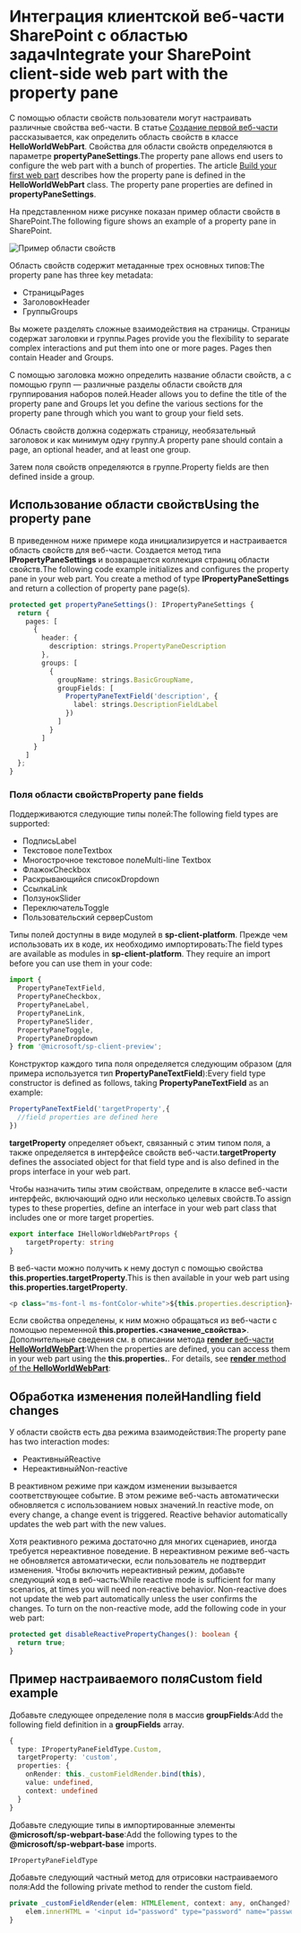 # <a name="integrate-your-sharepoint-client-side-web-part-with-the-property-pane"></a><span data-ttu-id="4dea2-101">Интеграция клиентской веб-части SharePoint с областью задач</span><span class="sxs-lookup"><span data-stu-id="4dea2-101">Integrate your SharePoint client-side web part with the property pane</span></span>

<span data-ttu-id="4dea2-p101">С помощью области свойств пользователи могут настраивать различные свойства веб-части. В статье [Создание первой веб-части](../get-started/build-a-hello-world-web-part) рассказывается, как определить область свойств в классе **HelloWorldWebPart**. Свойства для области свойств определяются в параметре **propertyPaneSettings**.</span><span class="sxs-lookup"><span data-stu-id="4dea2-p101">The property pane allows end users to configure the web part with a bunch of properties. The article [Build your first web part](../get-started/build-a-hello-world-web-part) describes how the property pane is defined in the **HelloWorldWebPart** class. The property pane properties are defined in  **propertyPaneSettings**.</span></span>

<span data-ttu-id="4dea2-105">На представленном ниже рисунке показан пример области свойств в SharePoint.</span><span class="sxs-lookup"><span data-stu-id="4dea2-105">The following figure shows an example of a property pane in SharePoint.</span></span>

![Пример области свойств](../../../../images/property-pane-example.png)

<span data-ttu-id="4dea2-107">Область свойств содержит метаданные трех основных типов:</span><span class="sxs-lookup"><span data-stu-id="4dea2-107">The property pane has three key metadata:</span></span>

* <span data-ttu-id="4dea2-108">Страницы</span><span class="sxs-lookup"><span data-stu-id="4dea2-108">Pages</span></span>
* <span data-ttu-id="4dea2-109">Заголовок</span><span class="sxs-lookup"><span data-stu-id="4dea2-109">Header</span></span>
* <span data-ttu-id="4dea2-110">Группы</span><span class="sxs-lookup"><span data-stu-id="4dea2-110">Groups</span></span>

<span data-ttu-id="4dea2-p102">Вы можете разделять сложные взаимодействия на страницы. Страницы содержат заголовки и группы.</span><span class="sxs-lookup"><span data-stu-id="4dea2-p102">Pages provide you the flexibility to separate complex interactions and put them into one or more pages. Pages then contain Header and Groups.</span></span>

<span data-ttu-id="4dea2-113">С помощью заголовка можно определить название области свойств, а с помощью групп — различные разделы области свойств для группирования наборов полей.</span><span class="sxs-lookup"><span data-stu-id="4dea2-113">Header allows you to define the title of the property pane and Groups let you define the various sections for the property pane through which you want to group your field sets.</span></span> 

<span data-ttu-id="4dea2-114">Область свойств должна содержать страницу, необязательный заголовок и как минимум одну группу.</span><span class="sxs-lookup"><span data-stu-id="4dea2-114">A property pane should contain a page, an optional header, and at least one group.</span></span>

<span data-ttu-id="4dea2-115">Затем поля свойств определяются в группе.</span><span class="sxs-lookup"><span data-stu-id="4dea2-115">Property fields are then defined inside a group.</span></span> 

## <a name="using-the-property-pane"></a><span data-ttu-id="4dea2-116">Использование области свойств</span><span class="sxs-lookup"><span data-stu-id="4dea2-116">Using the property pane</span></span>

<span data-ttu-id="4dea2-p103">В приведенном ниже примере кода инициализируется и настраивается область свойств для веб-части. Создается метод типа **IPropertyPaneSettings** и возвращается коллекция страниц области свойств.</span><span class="sxs-lookup"><span data-stu-id="4dea2-p103">The following code example initializes and configures the property pane in your web part. You create a method of type **IPropertyPaneSettings** and return a collection of property pane page(s).</span></span>

```ts
protected get propertyPaneSettings(): IPropertyPaneSettings {
  return {
    pages: [
      {
        header: {
          description: strings.PropertyPaneDescription
        },
        groups: [
          {
            groupName: strings.BasicGroupName,
            groupFields: [
              PropertyPaneTextField('description', {
                label: strings.DescriptionFieldLabel
              })
            ]
          }
        ]
      }
    ]
  };
}
```

### <a name="property-pane-fields"></a><span data-ttu-id="4dea2-119">Поля области свойств</span><span class="sxs-lookup"><span data-stu-id="4dea2-119">Property pane fields</span></span>

<span data-ttu-id="4dea2-120">Поддерживаются следующие типы полей:</span><span class="sxs-lookup"><span data-stu-id="4dea2-120">The following field types are supported:</span></span>

* <span data-ttu-id="4dea2-121">Подпись</span><span class="sxs-lookup"><span data-stu-id="4dea2-121">Label</span></span>
* <span data-ttu-id="4dea2-122">Текстовое поле</span><span class="sxs-lookup"><span data-stu-id="4dea2-122">Textbox</span></span>
* <span data-ttu-id="4dea2-123">Многострочное текстовое поле</span><span class="sxs-lookup"><span data-stu-id="4dea2-123">Multi-line Textbox</span></span>
* <span data-ttu-id="4dea2-124">Флажок</span><span class="sxs-lookup"><span data-stu-id="4dea2-124">Checkbox</span></span>
* <span data-ttu-id="4dea2-125">Раскрывающийся список</span><span class="sxs-lookup"><span data-stu-id="4dea2-125">Dropdown</span></span>
* <span data-ttu-id="4dea2-126">Ссылка</span><span class="sxs-lookup"><span data-stu-id="4dea2-126">Link</span></span>
* <span data-ttu-id="4dea2-127">Ползунок</span><span class="sxs-lookup"><span data-stu-id="4dea2-127">Slider</span></span>
* <span data-ttu-id="4dea2-128">Переключатель</span><span class="sxs-lookup"><span data-stu-id="4dea2-128">Toggle</span></span>
* <span data-ttu-id="4dea2-129">Пользовательский сервер</span><span class="sxs-lookup"><span data-stu-id="4dea2-129">Custom</span></span>

<span data-ttu-id="4dea2-p104">Типы полей доступны в виде модулей в **sp-client-platform**. Прежде чем использовать их в коде, их необходимо импортировать:</span><span class="sxs-lookup"><span data-stu-id="4dea2-p104">The field types are available as modules in **sp-client-platform**. They require an import before you can use them in your code:</span></span>

```ts
import {
  PropertyPaneTextField,
  PropertyPaneCheckbox,
  PropertyPaneLabel,
  PropertyPaneLink,
  PropertyPaneSlider,
  PropertyPaneToggle,
  PropertyPaneDropdown
} from '@microsoft/sp-client-preview';
```

<span data-ttu-id="4dea2-132">Конструктор каждого типа поля определяется следующим образом (для примера используется тип **PropertyPaneTextField**):</span><span class="sxs-lookup"><span data-stu-id="4dea2-132">Every field type constructor is defined as follows, taking **PropertyPaneTextField** as an example:</span></span>

```ts
PropertyPaneTextField('targetProperty',{
  //field properties are defined here
})
```

<span data-ttu-id="4dea2-133">**targetProperty** определяет объект, связанный с этим типом поля, а также определяется в интерфейсе свойств веб-части.</span><span class="sxs-lookup"><span data-stu-id="4dea2-133">**targetProperty** defines the associated object for that field type and is also defined in the props interface in your web part.</span></span>

<span data-ttu-id="4dea2-134">Чтобы назначить типы этим свойствам, определите в классе веб-части интерфейс, включающий одно или несколько целевых свойств.</span><span class="sxs-lookup"><span data-stu-id="4dea2-134">To assign types to these properties, define an interface in your web part class that includes one or more target properties.</span></span>

```ts
export interface IHelloWorldWebPartProps {
    targetProperty: string
}
```

<span data-ttu-id="4dea2-135">В веб-части можно получить к нему доступ с помощью свойства **this.properties.targetProperty**.</span><span class="sxs-lookup"><span data-stu-id="4dea2-135">This is then available in your web part using **this.properties.targetProperty**.</span></span>

```ts
<p class="ms-font-l ms-fontColor-white">${this.properties.description}</p>
```

<span data-ttu-id="4dea2-p105">Если свойства определены, к ним можно обращаться из веб-части с помощью переменной **this.properties.<значение_свойства>**. Дополнительные сведения см. в описании метода [**render** веб-части **HelloWorldWebPart**](../get-started/build-a-hello-world-web-part#web-part-render-method):</span><span class="sxs-lookup"><span data-stu-id="4dea2-p105">When the properties are defined, you can access them in your web part using the **this.properties.<property-value>**. For details, see [**render** method of the **HelloWorldWebPart**](../get-started/build-a-hello-world-web-part#web-part-render-method):</span></span>

## <a name="handling-field-changes"></a><span data-ttu-id="4dea2-138">Обработка изменения полей</span><span class="sxs-lookup"><span data-stu-id="4dea2-138">Handling field changes</span></span>

<span data-ttu-id="4dea2-139">У области свойств есть два режима взаимодействия:</span><span class="sxs-lookup"><span data-stu-id="4dea2-139">The property pane has two interaction modes:</span></span>

* <span data-ttu-id="4dea2-140">Реактивный</span><span class="sxs-lookup"><span data-stu-id="4dea2-140">Reactive</span></span>
* <span data-ttu-id="4dea2-141">Нереактивный</span><span class="sxs-lookup"><span data-stu-id="4dea2-141">Non-reactive</span></span>

<span data-ttu-id="4dea2-p106">В реактивном режиме при каждом изменении вызывается соответствующее событие. В этом режиме веб-часть автоматически обновляется с использованием новых значений.</span><span class="sxs-lookup"><span data-stu-id="4dea2-p106">In reactive mode, on every change, a change event is triggered. Reactive behavior automatically updates the web part with the new values.</span></span>

<span data-ttu-id="4dea2-p107">Хотя реактивного режима достаточно для многих сценариев, иногда требуется нереактивное поведение. В нереактивном режиме веб-часть не обновляется автоматически, если пользователь не подтвердит изменения. Чтобы включить нереактивный режим, добавьте следующий код в веб-часть:</span><span class="sxs-lookup"><span data-stu-id="4dea2-p107">While reactive mode is sufficient for many scenarios, at times you will need non-reactive behavior. Non-reactive does not update the web part automatically unless the user confirms the changes. To turn on the non-reactive mode, add the following code in your web part:</span></span>

```ts 
protected get disableReactivePropertyChanges(): boolean { 
  return true; 
}
```

## <a name="custom-field-example"></a><span data-ttu-id="4dea2-147">Пример настраиваемого поля</span><span class="sxs-lookup"><span data-stu-id="4dea2-147">Custom field example</span></span>

<span data-ttu-id="4dea2-148">Добавьте следующее определение поля в массив **groupFields**:</span><span class="sxs-lookup"><span data-stu-id="4dea2-148">Add the following field definition in a **groupFields** array.</span></span>

```ts
{
  type: IPropertyPaneFieldType.Custom,
  targetProperty: 'custom',
  properties: {
    onRender: this._customFieldRender.bind(this),
    value: undefined,
    context: undefined
  }
}
```

<span data-ttu-id="4dea2-149">Добавьте следующие типы в импортированные элементы **@microsoft/sp-webpart-base**:</span><span class="sxs-lookup"><span data-stu-id="4dea2-149">Add the following types to the **@microsoft/sp-webpart-base** imports.</span></span>

```ts
IPropertyPaneFieldType
```

<span data-ttu-id="4dea2-150">Добавьте следующий частный метод для отрисовки настраиваемого поля:</span><span class="sxs-lookup"><span data-stu-id="4dea2-150">Add the following private method to render the custom field.</span></span>

```ts
private _customFieldRender(elem: HTMLElement, context: any, onChanged?: IOnCustomPropertyFieldChanged): void {
    elem.innerHTML = '<input id="password" type="password" name="password" class="ms-TextField-field">';
}
```
